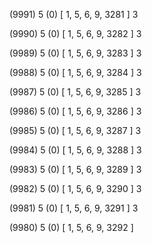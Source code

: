 (9991) 5 (0) [ 1, 5, 6, 9, 3281 ] 3 


(9990) 5 (0) [ 1, 5, 6, 9, 3282 ] 3 


(9989) 5 (0) [ 1, 5, 6, 9, 3283 ] 3 


(9988) 5 (0) [ 1, 5, 6, 9, 3284 ] 3 


(9987) 5 (0) [ 1, 5, 6, 9, 3285 ] 3 


(9986) 5 (0) [ 1, 5, 6, 9, 3286 ] 3 


(9985) 5 (0) [ 1, 5, 6, 9, 3287 ] 3 


(9984) 5 (0) [ 1, 5, 6, 9, 3288 ] 3 


(9983) 5 (0) [ 1, 5, 6, 9, 3289 ] 3 


(9982) 5 (0) [ 1, 5, 6, 9, 3290 ] 3 


(9981) 5 (0) [ 1, 5, 6, 9, 3291 ] 3 


(9980) 5 (0) [ 1, 5, 6, 9, 3292 ]  


